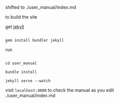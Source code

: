 shifted to ./user_manual/index.md

to build the site

get [jekyll](https://jekyllrb.com/)

```

gem install bundler jekyll
```


run
```

cd user_manual

bundle install

jekyll serve --watch
```

visit ``localhost:4000`` to check the manual as you edit ./user_manual/index.md